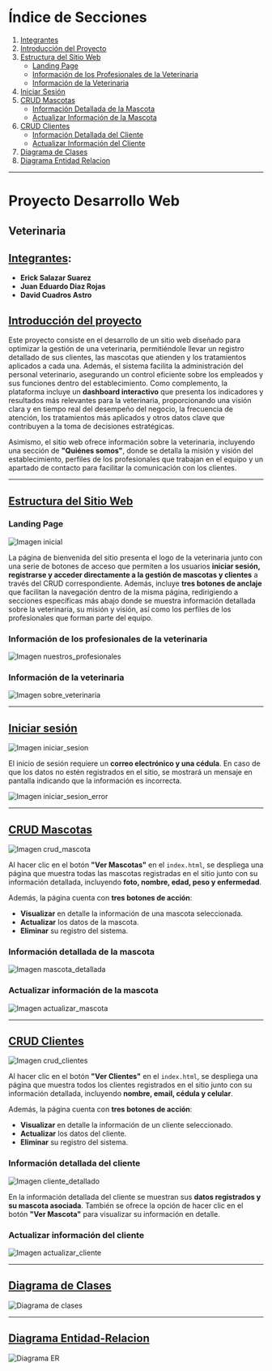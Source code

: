 # Índice de Secciones

1. [Integrantes](#integrantes)  
2. [Introducción del Proyecto](#introducción-del-proyecto)  
3. [Estructura del Sitio Web](#estructura-del-sitio-web)  
   - [Landing Page](#landing-page)  
   - [Información de los Profesionales de la Veterinaria](#información-de-los-profesionales-de-la-veterinaria)  
   - [Información de la Veterinaria](#información-de-la-veterinaria)  
4. [Iniciar Sesión](#iniciar-sesión)  
5. [CRUD Mascotas](#crud-mascotas)  
   - [Información Detallada de la Mascota](#información-detallada-de-la-mascota)  
   - [Actualizar Información de la Mascota](#actualizar-información-de-la-mascota)  
6. [CRUD Clientes](#crud-clientes)  
   - [Información Detallada del Cliente](#información-detallada-del-cliente)  
   - [Actualizar Información del Cliente](#actualizar-información-del-cliente)  
7. [Diagrama de Clases](#diagrama-de-clases)  
8. [Diagrama Entidad Relacion](#diagrama-entidad-relacion)

---

# Proyecto Desarrollo Web

## Veterinaria

## [Integrantes](#índice-de-secciones):  

- **Erick Salazar Suarez**  
- **Juan Eduardo Diaz Rojas**  
- **David Cuadros Astro**  

## [Introducción del proyecto](#índice-de-secciones)  
Este proyecto consiste en el desarrollo de un sitio web diseñado para optimizar la gestión de una veterinaria, permitiéndole llevar un registro detallado de sus clientes, las mascotas que atienden y los tratamientos aplicados a cada una. Además, el sistema facilita la administración del personal veterinario, asegurando un control eficiente sobre los empleados y sus funciones dentro del establecimiento. Como complemento, la plataforma incluye un **dashboard interactivo** que presenta los indicadores y resultados más relevantes para la veterinaria, proporcionando una visión clara y en tiempo real del desempeño del negocio, la frecuencia de atención, los tratamientos más aplicados y otros datos clave que contribuyen a la toma de decisiones estratégicas.  

Asimismo, el sitio web ofrece información sobre la veterinaria, incluyendo una sección de **"Quiénes somos"**, donde se detalla la misión y visión del establecimiento, perfiles de los profesionales que trabajan en el equipo y un apartado de contacto para facilitar la comunicación con los clientes.  

---

## [**Estructura del Sitio Web**](#índice-de-secciones)  

### **Landing Page**  
![Imagen inicial](https://github.com/ErickSalazar07/Web/blob/main/imagenes/imagenes-funcionalidad/imagen_bienvenida.png?raw=true)  

La página de bienvenida del sitio presenta el logo de la veterinaria junto con una serie de botones de acceso que permiten a los usuarios **iniciar sesión, registrarse y acceder directamente a la gestión de mascotas y clientes** a través del CRUD correspondiente. Además, incluye **tres botones de anclaje** que facilitan la navegación dentro de la misma página, redirigiendo a secciones específicas más abajo donde se muestra información detallada sobre la veterinaria, su misión y visión, así como los perfiles de los profesionales que forman parte del equipo.  

### **Información de los profesionales de la veterinaria**  
![Imagen nuestros_profesionales](https://github.com/ErickSalazar07/Web/blob/main/imagenes/imagenes-funcionalidad/imagen-profesionales.png?raw=true)  

### **Información de la veterinaria**  
![Imagen sobre_veterinaria](https://github.com/ErickSalazar07/Web/blob/main/imagenes/imagenes-funcionalidad/imagen_informacion_veterinaria.png?raw=true)  

---

## [**Iniciar sesión**](#índice-de-secciones)  
![Imagen iniciar_sesion](https://github.com/ErickSalazar07/Web/blob/main/imagenes/imagenes-funcionalidad/imagen-iniciar-sesion.png?raw=true)  

El inicio de sesión requiere un **correo electrónico y una cédula**. En caso de que los datos no estén registrados en el sitio, se mostrará un mensaje en pantalla indicando que la información es incorrecta.  

![Imagen iniciar_sesion_error](https://github.com/ErickSalazar07/Web/blob/main/imagenes/imagenes-funcionalidad/imagen_iniciar_sesion_error.png?raw=true)  

---

## [**CRUD Mascotas**](#índice-de-secciones)  
![Imagen crud_mascota](https://github.com/ErickSalazar07/Web/blob/main/imagenes/imagenes-funcionalidad/imagen-crud-mascota%20(1).png?raw=true)  

Al hacer clic en el botón **"Ver Mascotas"** en el `index.html`, se despliega una página que muestra todas las mascotas registradas en el sitio junto con su información detallada, incluyendo **foto, nombre, edad, peso y enfermedad**.  

Además, la página cuenta con **tres botones de acción**:  
- **Visualizar** en detalle la información de una mascota seleccionada.  
- **Actualizar** los datos de la mascota.  
- **Eliminar** su registro del sistema.  

### **Información detallada de la mascota**  
![Imagen mascota_detallada](https://github.com/ErickSalazar07/Web/blob/main/imagenes/imagenes-funcionalidad/imagen-pachini.png?raw=true)  

### **Actualizar información de la mascota**  
![Imagen actualizar_mascota](https://github.com/ErickSalazar07/Web/blob/main/imagenes/imagenes-funcionalidad/imagen-actualizar-mascota.png?raw=true)  

---

## [**CRUD Clientes**](#índice-de-secciones)  
![Imagen crud_clientes](https://github.com/ErickSalazar07/Web/blob/main/imagenes/imagenes-funcionalidad/imagen-crud-clientes.png?raw=true)  

Al hacer clic en el botón **"Ver Clientes"** en el `index.html`, se despliega una página que muestra todos los clientes registrados en el sitio junto con su información detallada, incluyendo **nombre, email, cédula y celular**.  

Además, la página cuenta con **tres botones de acción**:  
- **Visualizar** en detalle la información de un cliente seleccionado.  
- **Actualizar** los datos del cliente.  
- **Eliminar** su registro del sistema.  

### **Información detallada del cliente**  
![Imagen cliente_detallado](https://github.com/ErickSalazar07/Web/blob/main/imagenes/imagenes-funcionalidad/imagen-cliente-detallado.png?raw=true)  

En la información detallada del cliente se muestran sus **datos registrados y su mascota asociada**. También se ofrece la opción de hacer clic en el botón **"Ver Mascota"** para visualizar su información en detalle.  

### **Actualizar información del cliente**  
![Imagen actualizar_cliente](https://github.com/ErickSalazar07/Web/blob/main/imagenes/imagenes-funcionalidad/imagen-actualizar-cliente.png?raw=true)  

---

## [**Diagrama de Clases**](#índice-de-secciones)  
![Diagrama de clases](diagramas/diagrama-clases.png)  

---

## [**Diagrama Entidad-Relacion**](#índice-de-secciones)  
![Diagrama ER](diagramas/diagrama-entidad-relacion.png)